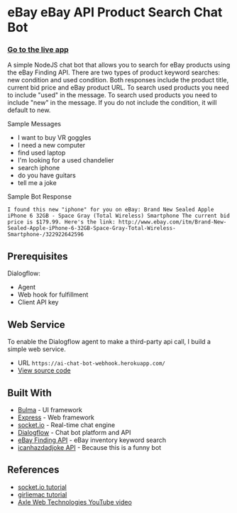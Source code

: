 # eBay eBay API Product Search Chat Bot

### [Go to the live app](https://ebay-chat-bot.herokuapp.com/)

A simple NodeJS chat bot that allows you to search for eBay products using the eBay Finding API. There are two types of product keyword searches: new condition and used condition. Both responses include the product title, current bid price and eBay product URL. To search used products you need to include "used" in the message. To search used products you need to include "new" in the message. If you do not include the condition, it will default to new.

Sample Messages

* I want to buy VR goggles
* I need a new computer
* find used laptop
* I'm looking for a used chandelier
* search iphone
* do you have guitars
* tell me a joke

Sample Bot Response

`I found this new "iphone" for you on eBay: Brand New Sealed Apple iPhone 6 32GB - Space Gray (Total Wireless) Smartphone The current bid price is $179.99. Here's the link: http://www.ebay.com/itm/Brand-New-Sealed-Apple-iPhone-6-32GB-Space-Gray-Total-Wireless-Smartphone-/322922642596`

## Prerequisites

Dialogflow:

* Agent
* Web hook for fulfillment
* Client API key

## Web Service

To enable the Dialogflow agent to make a third-party api call, I build a simple web service.

* URL `https://ai-chat-bot-webhook.herokuapp.com/`
* [View source code](https://github.com/christylaguardia/ai-chat-bot-webhook)

## Built With

* [Bulma](https://bulma.io/) - UI framework
* [Express](http://expressjs.com/) - Web framework
* [socket.io](https://socket.io/) - Real-time chat engine
* [Dialogflow](https://dialogflow.com/) - Chat bot platform and API
* [eBay Finding API](http://developer.ebay.com/DevZone/finding/CallRef/findItemsByKeywords.html) - eBay inventory keyword search
* [icanhazdadjoke API](https://icanhazdadjoke.com/) - Because this is a funny bot

## References

* [socket.io tutorial](https://socket.io/get-started/chat/)
* [girliemac tutorial](https://github.com/girliemac/web-speech-ai)
* [Axle Web Technologies YouTube video](https://www.youtube.com/watch?v=1cD9vU7Ubyg)